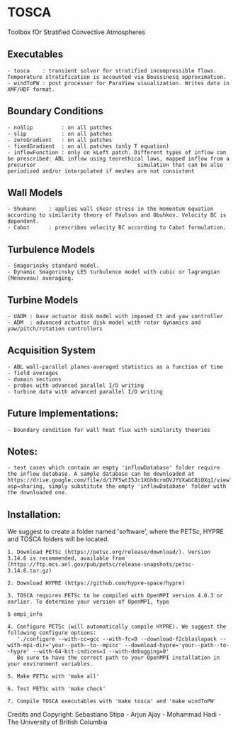 # TOSCA
Toolbox fOr Stratified Convective Atmospheres

## Executables

    - tosca    : transient solver for stratified incompressible flows. Temperature stratification is accounted via Boussinesq approximation. 
    - windToPW : post processor for ParaView visualization. Writes data in XMF/HDF format. 
    
## Boundary Conditions

    - noSlip         : on all patches 
    - slip           : on all patches 
    - zeroGradient   : on all patches 
    - fixedGradient  : on all patches (only T equation)
    - inflowFunction : only on kLeft patch. Different types of inflow can be prescribed: ABL inflow using teorethical laws, mapped inflow from a precursor                                simulation that can be also periodized and/or interpolated if meshes are not consistent

## Wall Models

    - Shumann    : applies wall shear stress in the momentum equation according to similarity theory of Paulson and Obuhkov. Velocity BC is dependent. 
    - Cabot      : prescribes velocity BC according to Cabot formulation.
      
## Turbulence Models

    - Smagorinsky standard model.
    - Dynamic Smagorinsky LES turbulence model with cubic or lagrangian (Meneveau) averaging.
    
## Turbine Models

    - UADM : base actuator disk model with imposed Ct and yaw controller
    - ADM  : advanced actuator disk model with rotor dynamics and yaw/pitch/rotation controllers
    
## Acquisition System 

    - ABL wall-parallel planes-averaged statistics as a function of time 
    - field averages 
    - domain sections
    - probes with advanced parallel I/O writing 
    - turbine data with advanced parallel I/O writing

## Future Implementations:

    - Boundary condition for wall heat flux with similarity theories
    
## Notes:
  
    - test cases which contain an empty 'inflowDatabase' folder require the inflow database. A sample database can be downloaded at https://drive.google.com/file/d/17F5wtI5Jc1XGh8crmOVJYVXabC8iQXq1/view?usp=sharing, simply substitute the empty 'inflowDatabase' folder with the downloaded one. 
    
## Installation:

We suggest to create a folder named 'software', where the PETSc, HYPRE and TOSCA folders will be located. 

    1. Download PETSc (https://petsc.org/release/download/). Version 3.14.6 is recommended, available from (https://ftp.mcs.anl.gov/pub/petsc/release-snapshots/petsc-3.14.6.tar.gz)
    
    2. Download HYPRE (https://github.com/hypre-space/hypre)
    
    3. TOSCA requires PETSc to be compiled with OpenMPI version 4.0.3 or earlier. To determine your version of OpenMPI, type
    
    $ ompi_info
    
    4. Configure PETSc (will automatically compile HYPRE). We suggest the following configure options: 
       './configure --with-cc=gcc --with-fc=0 --download-f2cblaslapack --with-mpi-dir='your--path--to--mpicc' --download-hypre='your--path--to--hypre' --with-64-bit-indices=1 --with-debugging=0'
       Be sure to have the correct path to your OpenMPI installation in your environment variables. 
    
    5. Make PETSc with 'make all'
    
    6. Test PETSc with 'make check'
    
    7. Compile TOSCA executables with 'make tosca' and 'make windToPW'

Credits and Copyright: Sebastiano Stipa - Arjun Ajay - Mohammad Hadi - The University of British Columbia
